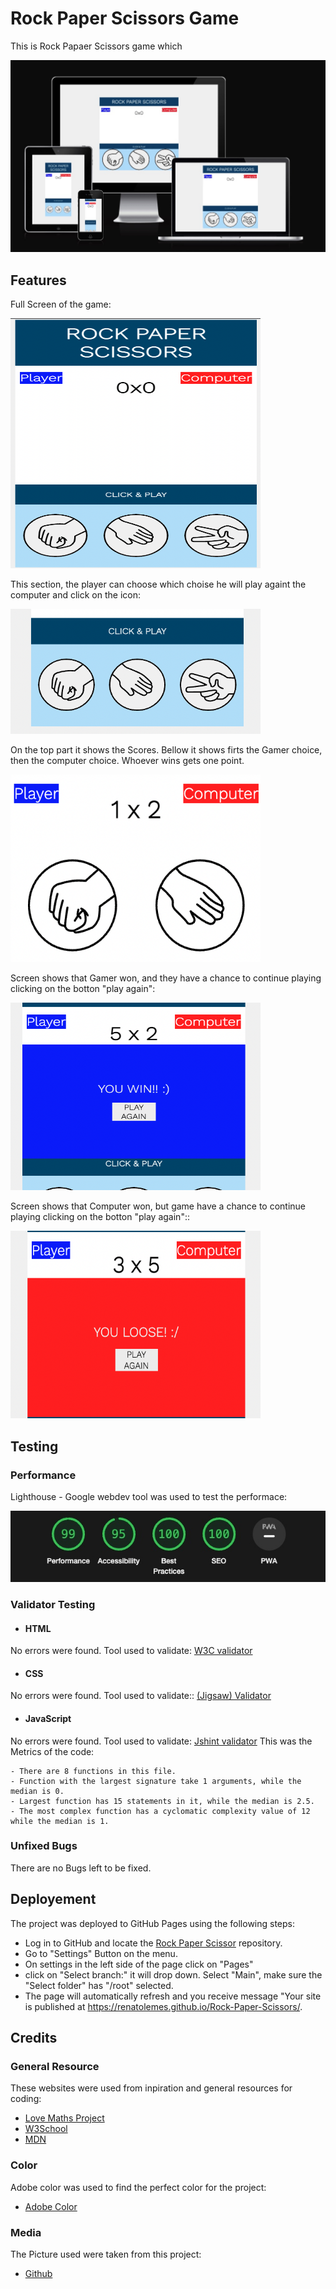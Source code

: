 # **Rock Paper Scissors Game**

This is Rock Papaer Scissors game which 

![](/assets/images/AmIresponsive.jpg)

## **Features**

Full Screen of the game:

<img src="assets/images/gameImages/GameScreen.png" width="400" height="400">

This section, the player can choose which choise he will play againt the computer and click on the icon:

<img src="assets/images/gameImages/GameChoices.png" width="400" height="200">

On the top part it shows the Scores. Bellow it shows firts the Gamer choice, then the computer choice. Whoever wins gets one point.

<img src="assets/images/gameImages/Score.png" width="400" height="300">

Screen shows that Gamer won, and they have a chance to continue playing clicking on the botton "play again":

<img src="assets/images/gameImages/YouWin.png" width="400" height="300">

Screen shows that Computer won, but game have a chance to continue playing clicking on the botton "play again"::

<img src="assets/images/gameImages/YouLose.png" width="400" height="300">

## **Testing**

### Performance

Lighthouse - Google webdev tool was used to test the performace:

![/assets/images/AmIresponsive.jpg](/assets/images/Lighthouse.jpg)

### Validator Testing

- #### HTML
No errors were found. Tool used to validate: [W3C validator](https://validator.w3.org/nu/)

- #### CSS
No errors were found. Tool used to validate:: [(Jigsaw) Validator](https://jigsaw.w3.org/css-validator/)

- #### JavaScript
No errors were found. Tool used to validate: [Jshint validator](https://jshint.com/)
    This was the Metrics of the code:

```
- There are 8 functions in this file.
- Function with the largest signature take 1 arguments, while the median is 0.
- Largest function has 15 statements in it, while the median is 2.5.
- The most complex function has a cyclomatic complexity value of 12 while the median is 1.
```

### Unfixed Bugs

There are no Bugs left to be fixed.

## **Deployement**

The project was deployed to GitHub Pages using the following steps:

- Log in to GitHub and locate the [Rock Paper Scissor](https://github.com/RenatoLemes/Rock-Paper-Scissors) repository.
- Go to "Settings" Button on the menu.
- On settings in the left side of the page click on "Pages"
- click on "Select branch:" it will drop down. Select "Main", make sure the "Select folder" has "/root" selected.
- The page will automatically refresh and you receive message "Your site is published at https://renatolemes.github.io/Rock-Paper-Scissors/.

## **Credits**

### General Resource

These websites were used from inpiration and general resources for coding:

- [Love Maths Project](https://renatolemes.github.io/love-maths/)
- [W3School](https://www.w3schools.com/)
- [MDN](https://developer.mozilla.org/en-US/)

### Color

Adobe color was used to find the perfect color for the project:

- [Adobe Color](https://color.adobe.com/search?q=1B262C&t=hex)

### Media

The Picture used were taken from this project:

- [Github](https://github.com/JLChamberlain/RPSLS/tree/master/IMG/SVG)